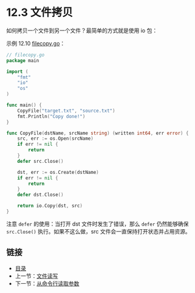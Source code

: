 # 12.3 文件拷贝

如何拷贝一个文件到另一个文件？最简单的方式就是使用 io 包：

示例 12.10 [filecopy.go](examples/chapter_12/filecopy.go)：

```go
// filecopy.go
package main

import (
	"fmt"
	"io"
	"os"
)

func main() {
	CopyFile("target.txt", "source.txt")
	fmt.Println("Copy done!")
}

func CopyFile(dstName, srcName string) (written int64, err error) {
	src, err := os.Open(srcName)
	if err != nil {
		return
	}
	defer src.Close()

	dst, err := os.Create(dstName)
	if err != nil {
		return
	}
	defer dst.Close()

	return io.Copy(dst, src)
}
```

注意 `defer` 的使用：当打开 dst 文件时发生了错误，那么 `defer` 仍然能够确保 `src.Close()` 执行。如果不这么做，src 文件会一直保持打开状态并占用资源。

## 链接

- [目录](directory.md)
- 上一节：[文件读写](12.2.md)
- 下一节：[从命令行读取参数](12.4.md)
